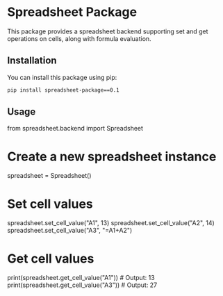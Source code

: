 # Spreadsheet Package

This package provides a spreadsheet backend supporting set and get operations on cells, along with formula evaluation.

## Installation

You can install this package using pip:

```bash
pip install spreadsheet-package==0.1
```

## Usage

from spreadsheet.backend import Spreadsheet

# Create a new spreadsheet instance

spreadsheet = Spreadsheet()

# Set cell values

spreadsheet.set_cell_value("A1", 13)
spreadsheet.set_cell_value("A2", 14)
spreadsheet.set_cell_value("A3", "=A1+A2")

# Get cell values

print(spreadsheet.get_cell_value("A1")) # Output: 13
print(spreadsheet.get_cell_value("A3")) # Output: 27
